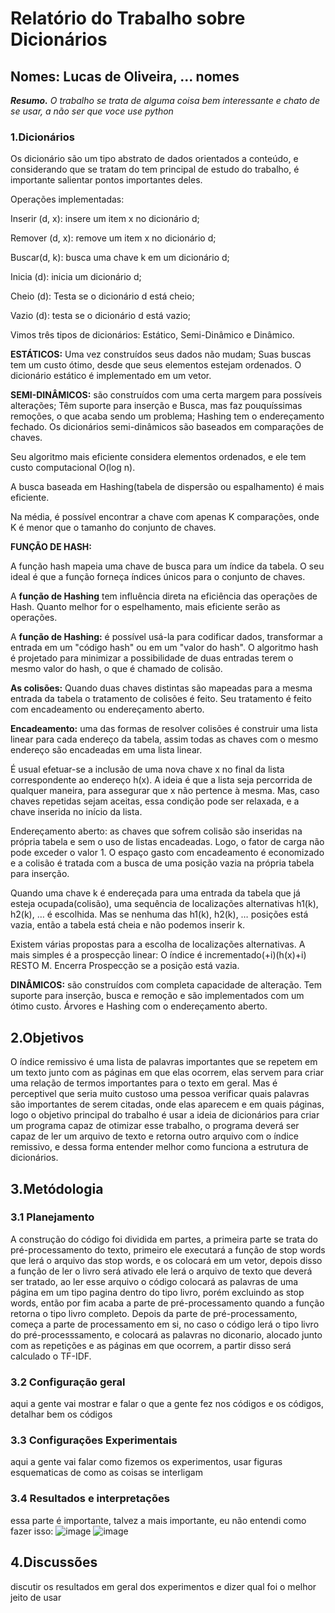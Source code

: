 # Relatório do Trabalho sobre Dicionários
## Nomes: Lucas de Oliveira, ... nomes

***Resumo.*** *O trabalho se trata de alguma coisa bem interessante e chato de se usar, a não ser que voce use python*

### **1.Dicionários**
Os dicionário são um tipo abstrato de dados orientados a conteúdo, e considerando que se tratam do tem principal de estudo do trabalho, é importante salientar pontos importantes deles.

Operações implementadas:

Inserir (d, x): insere um item x no dicionário d;

Remover (d, x): remove um item x no dicionário d;

Buscar(d, k): busca uma chave k em um dicionário d; 

Inicia (d): inicia um  dicionário d;

Cheio (d): Testa se o dicionário d está cheio;

Vazio (d): testa se o dicionário d está vazio;

Vimos três tipos de dicionários: Estático,  Semi-Dinâmico e Dinâmico.

**ESTÁTICOS:**  Uma vez construídos seus dados não mudam;  Suas buscas tem um custo ótimo, desde que seus elementos estejam ordenados. 
O dicionário estático é implementado em um vetor.

**SEMI-DINÂMICOS:** são construídos com uma certa margem para possíveis alterações; Têm suporte para inserção e Busca, mas faz pouquíssimas  remoções, o que acaba  sendo um problema; Hashing tem o endereçamento fechado.
Os dicionários semi-dinâmicos são baseados em comparações de chaves.

Seu algoritmo mais eficiente considera elementos ordenados, e ele tem custo computacional O(log n).

A busca baseada em Hashing(tabela de dispersão ou espalhamento) é mais eficiente.

Na média, é possível encontrar a chave com apenas K comparações, onde K é menor que o tamanho do conjunto de chaves.

**FUNÇÃO DE HASH:**

A função hash mapeia uma chave de busca para um índice da tabela. O seu ideal é que a função forneça índices únicos para o conjunto de chaves.

A **função de Hashing** tem influência direta na eficiência das operações de Hash. Quanto melhor for o espelhamento, mais eficiente serão as operações.

A **função de Hashing:** é possível usá-la para codificar dados, transformar a entrada em um "código hash" ou em um "valor do hash". O algoritmo hash é projetado para minimizar a possibilidade de duas entradas terem o mesmo valor do hash, o que é chamado de colisão. 

**As colisões:** Quando duas chaves distintas são mapeadas para a mesma entrada da tabela o tratamento de colisões é  feito. Seu tratamento é feito com encadeamento ou endereçamento aberto.

**Encadeamento:** uma das formas de resolver colisões é construir uma lista linear para cada endereço da tabela, assim todas as chaves com o mesmo endereço são encadeadas em uma lista linear.

É usual efetuar-se a inclusão de uma nova chave x no final da lista correspondente ao endereço h(x).  A ideia é que a lista seja percorrida de qualquer maneira, para assegurar que x não pertence à mesma. Mas, caso chaves repetidas sejam aceitas, essa condição pode ser relaxada, e a chave inserida no início da lista.

Endereçamento aberto: as chaves que sofrem colisão são inseridas na própria tabela e sem o uso de listas encadeadas. Logo, o fator de carga não pode exceder o valor 1. O espaço gasto com encadeamento é economizado e a colisão é tratada com a busca de uma posição vazia na própria tabela para inserção.

Quando uma chave k é endereçada para uma entrada da tabela que já esteja ocupada(colisão), uma sequência de localizações alternativas h1(k), h2(k), … é escolhida. Mas se nenhuma das h1(k), h2(k), … posições está vazia, então a tabela está cheia e não podemos inserir k.

 Existem várias propostas para a escolha de localizações alternativas. A mais simples é a prospecção linear: O índice é incrementado(+i)(h(x)+i)  RESTO M. Encerra Prospecção se a posição está vazia.

**DINÂMICOS:** são construídos com completa capacidade de alteração. Tem suporte para inserção, busca e remoção e são implementados com um ótimo custo. Árvores e Hashing com o endereçamento aberto.

## **2.Objetivos**
O índice remissivo é uma lista de palavras importantes que se repetem em um texto junto com as páginas em que elas ocorrem, elas servem para criar uma relação de termos importantes para o texto em geral. Mas é perceptivel que seria muito custoso uma pessoa verificar quais palavras são importantes de serem citadas, onde elas aparecem e em quais páginas, logo o objetivo principal do trabalho é usar a ideia de dicionários para criar um programa capaz de otimizar esse trabalho, o programa deverá ser capaz de ler um arquivo de texto e retorna outro arquivo com o índice remissivo, e dessa forma entender melhor como funciona a estrutura de dicionários.

## **3.Metódologia**
### **3.1 Planejamento**
A construção do código foi dividida em partes, a primeira parte se trata do pré-processamento do texto, primeiro ele executará a função de stop words que lerá o arquivo das stop words, e os colocará em um vetor, depois disso a função de ler o livro será ativado ele lerá o arquivo de texto que deverá ser tratado, ao ler esse arquivo o código colocará as palavras de uma página em um tipo pagina dentro do tipo livro, porém excluindo as stop words, então por fim acaba a parte de pré-processamento quando a função retorna o tipo livro completo.
Depois da parte de pré-processamento, começa a parte de processamento em si, no caso o código lerá o tipo livro do pré-processsamento, e colocará as palavras no diconario, alocado junto com as repetições e as páginas em que ocorrem, a partir disso será calculado o TF-IDF.

### **3.2 Configuração geral**
aqui a gente vai mostrar e falar o que a gente fez nos códigos e os códigos, detalhar bem os códigos

### **3.3 Configurações Experimentais**
aqui a gente vai falar como fizemos os experimentos, usar figuras esquematicas de como as coisas se interligam

### **3.4 Resultados e interpretações**
essa parte  é importante, talvez a mais importante, eu não entendi como fazer isso:
![image](https://user-images.githubusercontent.com/107904641/216778332-55d1cc53-6011-4b32-8b16-26b95eaa2dbe.png)
![image](https://user-images.githubusercontent.com/107904641/216778654-00af5076-81c4-4d3d-9274-39894d759100.png)

## **4.Discussões**
discutir os resultados em geral dos experimentos e dizer qual foi o melhor jeito de usar
